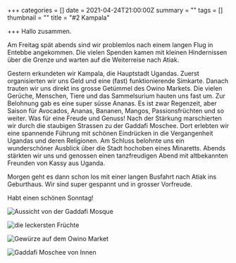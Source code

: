 +++
categories = []
date = 2021-04-24T21:00:00Z
summary = ""
tags = []
thumbnail = ""
title = "#2 Kampala"

+++
Hallo zusammen.

Am Freitag spät abends sind wir problemlos nach einem langen Flug in Entebbe angekommen. Die vielen Spenden kamen mit kleinen Hindernissen über die Grenze und warten auf die Weiterreise nach Atiak.

Gestern erkundeten wir Kampala, die Hauptstadt Ugandas. Zuerst organisierten wir uns Geld und eine (fast) funktionierende Simkarte. Danach trauten wir uns direkt ins grosse Getümmel des Owino Markets. Die vielen Gerüche, Menschen, Tiere und das Sammelsurium hauten uns fast um. Zur Belohnung gab es eine super süsse Ananas. Es ist zwar Regenzeit, aber Saison für Avocados, Ananas, Bananen, Mangos, Passionsfrüchten und so weiter. Was für eine Freude und Genuss! Nach der Stärkung marschierten wir durch die staubigen Strassen zu der Gaddafi Moschee. Dort erlebten wir eine spannende Führung mit schönen Eindrücken in die Vergangenheit Ugandas und deren Religionen. Am Schluss belohnte uns ein wunderschöner Ausblick über die Stadt hochoben eines Minaretts. Abends stärkten wir uns und genossen einen tanzfreudigen Abend mit altbekannten Freunden von Kassy aus Uganda.

Morgen geht es dann schon los mit einer langen Busfahrt nach Atiak ins Geburthaus. Wir sind super gespannt und in grosser Vorfreude.

Habt einen schönen Sonntag!

![](https://yoma-hebammen.ch/upload/2021/04/958e7883-d789-4694-9eff-453e6a0332d3.jpeg "Aussicht von der Gaddafi Mosque")

    

![](https://yoma-hebammen.ch/upload/2021/04/295dbb2c-0868-43e4-9210-c3b952e126e1.jpeg "die leckersten Früchte")

![](https://yoma-hebammen.ch/upload/2021/04/3803842f-6fd9-40c9-b55e-9aba1aedef3b.jpeg "Gewürze auf dem Owino Market")

![](https://yoma-hebammen.ch/upload/2021/04/cb7b0966-252f-4b48-b153-4a020aedf94b.jpeg "Gaddafi Moschee von Innen")